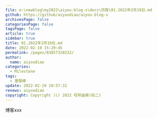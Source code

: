 ```yaml
---
file: e:\newblog\my2022\aiyou-blog-s\docs\历程\01.2022年2月19日.md
github: https://github/aiyoudiao/aiyou-blog-s
archivesPage: false
categoriesPage: false
tagsPage: false
article: true
sidebar: true
title: 01.2022年2月19日.md
date: 2022-02-19 15:29:45
permalink: /pages/83857320232/
author: 
  name: aiyoudiao
categories: 
  - Milestone
tags: 
  - 里程碑
update: 2022-02-19 19:57:32
renews: aiyoudiao
copyright: Copyright (c) 2022 哎哟迪奥(码二)
---
```


博客xxx
